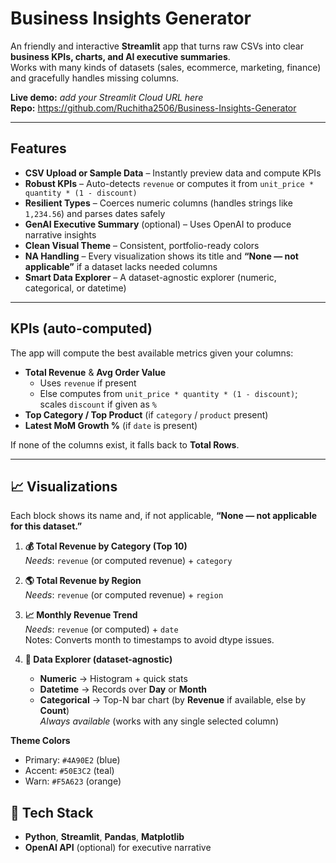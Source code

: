 # Business Insights Generator

An friendly and interactive **Streamlit** app that turns raw CSVs into clear **business KPIs, charts, and AI executive summaries**.  
Works with many kinds of datasets (sales, ecommerce, marketing, finance) and gracefully handles missing columns.

**Live demo:** _add your Streamlit Cloud URL here_  
**Repo:** https://github.com/Ruchitha2506/Business-Insights-Generator

---

## Features

- **CSV Upload or Sample Data** – Instantly preview data and compute KPIs  
- **Robust KPIs** – Auto-detects `revenue` or computes it from `unit_price * quantity * (1 - discount)`  
- **Resilient Types** – Coerces numeric columns (handles strings like `1,234.56`) and parses dates safely  
- **GenAI Executive Summary** (optional) – Uses OpenAI to produce narrative insights  
- **Clean Visual Theme** – Consistent, portfolio-ready colors  
- **NA Handling** – Every visualization shows its title and **“None — not applicable”** if a dataset lacks needed columns  
- **Smart Data Explorer** – A dataset-agnostic explorer (numeric, categorical, or datetime)

---

## KPIs (auto-computed)

The app will compute the best available metrics given your columns:

- **Total Revenue** & **Avg Order Value**  
  - Uses `revenue` if present  
  - Else computes from `unit_price * quantity * (1 - discount)`; scales `discount` if given as `%`  
- **Top Category / Top Product** (if `category` / `product` present)  
- **Latest MoM Growth %** (if `date` is present)

If none of the columns exist, it falls back to **Total Rows**.

---

## 📈 Visualizations

Each block shows its name and, if not applicable, **“None — not applicable for this dataset.”**

1. **💰 Total Revenue by Category (Top 10)**  
   _Needs_: `revenue` (or computed revenue) + `category`

2. **🌎 Total Revenue by Region**  
   _Needs_: `revenue` (or computed revenue) + `region`

3. **📈 Monthly Revenue Trend**  
   _Needs_: `revenue` (or computed) + `date`  
   Notes: Converts month to timestamps to avoid dtype issues.

4. **🧭 Data Explorer (dataset-agnostic)**
   - **Numeric** → Histogram + quick stats  
   - **Datetime** → Records over **Day** or **Month**  
   - **Categorical** → Top-N bar chart (by **Revenue** if available, else by **Count**)  
   _Always available_ (works with any single selected column)

**Theme Colors**
- Primary: `#4A90E2` (blue)  
- Accent: `#50E3C2` (teal)  
- Warn:   `#F5A623` (orange)

## 🧰 Tech Stack

- **Python**, **Streamlit**, **Pandas**, **Matplotlib**  
- **OpenAI API** (optional) for executive narrative


